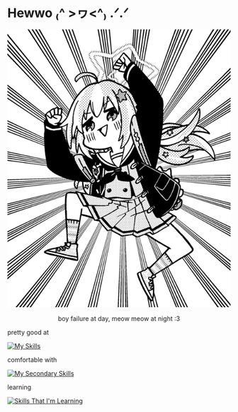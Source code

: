 # Hewwo ₍^ >ヮ<^₎ .ᐟ.ᐟ

<div align=center>

![Uzawa Reisa](reisa.webp)

boy failure at day, meow meow at night :3

</div>

pretty good at

[![My Skills](https://skillicons.dev/icons?i=python,js,html,css,sass)](https://skillicons.dev)

comfortable with

[![My Secondary Skills](https://skillicons.dev/icons?i=ts,bootstrap,flask,nodejs,prisma,mysql,mongo,postman,git,github,bots,selenium,latex,cpp)](https://skillicons.dev)

learning

[![Skills That I'm Learning](https://skillicons.dev/icons?i=bun,elysia,astro,react,rust,elixir,figma)](https://skillicons.dev)
